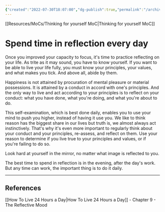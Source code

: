 ```yaml
---
{"created":"2022-07-30T18:07:00","dg-publish":true,"permalink":"/archive/spend-time-in-reflection-every-day/","dgPassFrontmatter":true,"updated":"2024-12-21T15:45:37.107+01:00"}
---
```


[[Resources/MoCs/Thinking for yourself MoC\|Thinking for yourself MoC]]
# Spend time in reflection every day
Once you improved your capacity to focus, it's time to practice reflecting on your life. 
As trite as it may sound, you have to know yourself. If you want to be able to live your life fully, you must know your principles, your values, and what makes you tick. And above all, abide by them.

Happiness is not attained by procuration of mental pleasure or material possessions. It is attained by a conduct in accord with one's principles.
And the only way to live and act according to your principles is to reflect on your conduct: what you have done, what you're doing, and what you're about to do.

This self-examination, which is best done daily, enables you to use your mind to push you higher, instead of having it use you. We like to think reason has the biggest share in our lives but truth is, we almost always act instinctively. That's why it's even more important to regularly think about your conduct and your principles, re-assess, and reflect on them.
Use your reason to determine if you live true to your principles and values, or if you're failing to do so.

Look hard at yourself in the mirror, no matter what image is reflected to you. 

The best time to spend in reflection is in the evening, after the day's work. But any time can work, the important thing is to do it daily.

---
## References
[[How To Live 24 Hours a Day\|How To Live 24 Hours a Day]] - Chapter 9 - The Reflective Mood